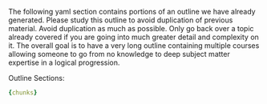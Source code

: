 The following yaml section contains portions of an outline we have already generated. Please study this outline to avoid duplication of previous material. Avoid duplication as much as possible. Only go back over a topic already covered if you are going into much greater detail and complexity on it. The overall goal is to have a very long outline containing multiple courses allowing someone to go from no knowledge to deep subject matter expertise in a logical progression. 

Outline Sections:
```yaml
{chunks}
```
